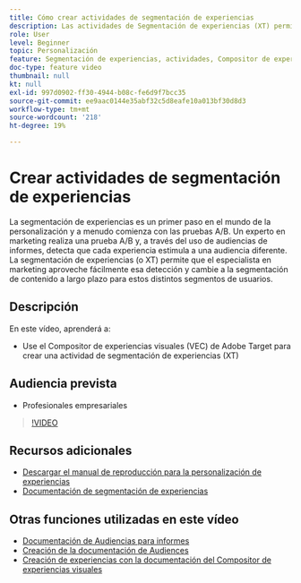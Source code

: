```yaml
---
title: Cómo crear actividades de segmentación de experiencias
description: Las actividades de Segmentación de experiencias (XT) permiten a los especialistas en marketing dirigirse a contenido específico para una audiencia específica. Conozca las ventajas de las actividades XT y cómo crearlas y utilizarlas.
role: User
level: Beginner
topic: Personalización
feature: Segmentación de experiencias, actividades, Compositor de experiencias visuales (VEC)
doc-type: feature video
thumbnail: null
kt: null
exl-id: 997d0902-ff30-4944-b08c-fe6d9f7bcc35
source-git-commit: ee9aac0144e35abf32c5d8eafe10a013bf30d8d3
workflow-type: tm+mt
source-wordcount: '218'
ht-degree: 19%

---
```


# Crear actividades de segmentación de experiencias

La segmentación de experiencias es un primer paso en el mundo de la personalización y a menudo comienza con las pruebas A/B. Un experto en marketing realiza una prueba A/B y, a través del uso de audiencias de informes, detecta que cada experiencia estimula a una audiencia diferente. La segmentación de experiencias (o XT) permite que el especialista en marketing aproveche fácilmente esa detección y cambie a la segmentación de contenido a largo plazo para estos distintos segmentos de usuarios.

## Descripción

En este vídeo, aprenderá a:

* Use el Compositor de experiencias visuales (VEC) de Adobe Target para crear una actividad de segmentación de experiencias (XT)

## Audiencia prevista

* Profesionales empresariales

>[!VIDEO](https://video.tv.adobe.com/v/22418?quality=12)

## Recursos adicionales

* [Descargar el manual de reproducción para la personalización de experiencias](https://guided.adobe.com/?promoid=K42KVXHD&amp;mv=other&amp;search=personalization+playbook#recommended/solutions/target)
* [Documentación de segmentación de experiencias](https://docs.adobe.com/content/help/en/target/using/activities/experience-targeting/experience-target.html)

## Otras funciones utilizadas en este vídeo

* [Documentación de Audiencias para informes](https://docs.adobe.com/help/en/target/using/audiences/managing-audience-filters.html)
* [Creación de la documentación de Audiences](https://docs.adobe.com/content/help/en/target/using/audiences/create-audiences/create-audience.html)
* [Creación de experiencias con la documentación del Compositor de experiencias visuales](https://docs.adobe.com/content/help/en/target/using/experiences/experiences.html)
